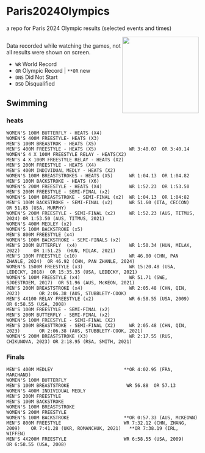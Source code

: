 # Paris2024Olympics
a repo for Paris 2024 Olympic results (selected events and times)

<img height=200 align='right' src='https://github.com/user-attachments/assets/a51c1df8-02aa-4d3c-bb80-e788ebffe4bc'>

##

Data recorded while watching the games, not all results were shown on screen.

- `WR` World Record
- `OR` Olympic Record | `**OR` new 
- `DNS` Did Not Start
- `DSQ` Disqualified


## Swimming 

### heats 
```
WOMEN'S 100M BUTTERFLY - HEATS (X4)
WOMEN'S 400M FREESTYLE- HEATS (X3)
MEN'S 100M BREASTROK - HEATS (X5)
MEN'S 400M FREESTYLE - HEATS (X5)            WR 3:40.07  OR 3:40.14
WOMEN'S 4 X 100M FREESTYLE RELAY - HEATS(X2)
MEN'S 4 X 100M FREESTYLE RELAY - HEATS (X2)
MEN'S 200M FREESTYLE - HEATS (X4)
MEN'S 400M INDIVIDUAL MEDLY - HEATS (X2)
WOMEN'S 100M BREASTSTROKES - HEATS (X5)      WR 1:04.13  OR 1:04.82
MEN'S 100M BACKSTROKE - HEATS (X6)
WOMEN'S 200M FREESTYLE - HEATS (X4)          WR 1:52.23  OR 1:53.50
MEN'S 200M FREESTYLE - SEMI-FINAL (x2)
WOMEN'S 100M BREASTSTROKE - SEMI-FINAL (x2)  WR 1:04.13  OR 1:04:82
MEN'S 100M BACKSTROKE - SEMI-FINAL (x2)      WR 51.60 (ITA, CECCON)   OR 51.85 (USA, MURPHY)
WOMEN'S 200M FREESTYLE - SEMI-FINAL (x2)     WR 1:52.23 (AUS, TITMUS, 2024) OR 1:53.50 (AUS, TITMUS, 2021)
WOMEN'S 400M MEDLEY (x2)
WOMEN'S 100M BACKSTROKE (x5)
MEN'S 800M FREESTYLE (x4)
WOMEN'S 100M BACKSTROKE - SEMI-FINALS (x2)
MEN'S 200M BUTTERFLY  (x4)                   WR 1:50.34 (HUN, MILAK, 2022)     OR 1:51.25  (HUN, MILAK, 2021)
MEN'S 100M FREESTYLE (x10)                   WR 46.80 (CHN, PAN ZHANLE, 2024)  OR 46.92 (CHN, PAN ZHANLE, 2024)
WOMEN'S 1500M FREESTYLE (x3)                 WR 15:20.48 (USA, LEDECKY, 2018)  OR 15:35.35 (USA, LEDECKY, 2021)
WOMEN'S 100M FREESTYLE (x4)                  WR 51.71 (SWE, SJOESTROEM, 2017)  OR 51.96 (AUS, McKEON, 2021)
MEN'S 200M BREASTSTROKE (x4)                 WR 2:05.48 (CHN, QIN, 2023)       OR 2:06.38 (AUS, STUBBLETY-COOK)
MEN'S 4X100 RELAY FREESTYLE (x2)             WR 6:58.55 (USA, 2009)            OR 6:58.55 (USA, 2008)
MEN'S 100M FREESTYLE - SEMI-FINAL (x2)
MEN'S 200M BUTTERFLY - SEMI-FINAL (x2)
WOMEN'S 100M FREESTYLE - SEMI-FINAL (X2)
MEN'S 200M BREASTTROKE - SEMI-FINAL (X2)     WR 2:05.48 (CHN, QIN, 2023)       OR 2:06.38 (AUS, STUBBLETY-COOK, 2021)
WOMEN'S 200M BREASTSTROKE (X3)               WR 2:17.55 (RUS, CHIKUNOVA, 2023) OR 2:18.95 (RSA, SMITH, 2021)

```
    

### Finals
```
MEN'S 400M MEDLEY                          **OR 4:02.95 (FRA, MARCHAND)
WOMEN'S 100M BUTTERFLY 
MEN'S 100M BREASTSTROKE                     WR 56.88  OR 57.13
WOMEN'S 400M INDIVIDUAL MEDLY
MEN'S 200M FREESTYLE
MEN'S 100M BACKSTROKE
WOMEN'S 100M BREASTSTROKE
WOMEN'S 200M FREESTYLE
WOMEN'S 100M BACKSTROKE                    **OR 0:57.33 (AUS, McKEOWN)
MEN'S 800M FREESTYLE                       WR 7:32.12 (CHN, ZHANG, 2009)    OR 7:41.28 (UKR, ROMANCHUK, 2021)   **OR 7:38.19 (IRL, WIFFEN)
MEN'S 4X200M FREESTYLE                     WR 6:58.55 (USA, 2009)           OR 6:58.55 (USA, 2008)
```
